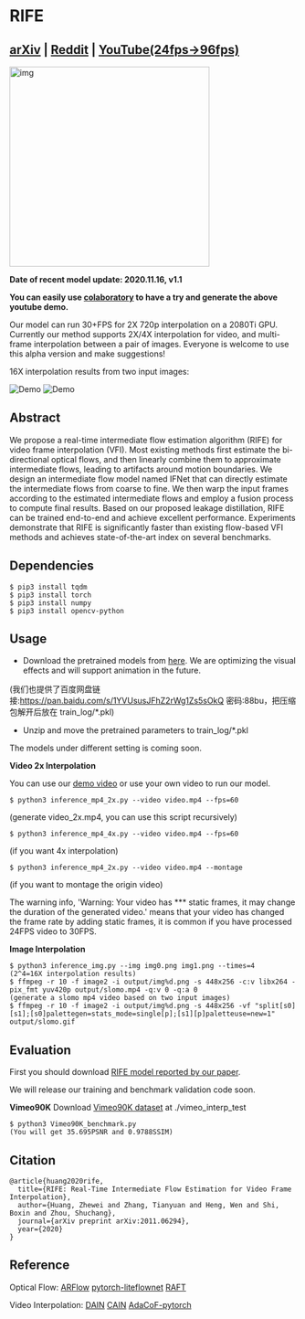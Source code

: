 # RIFE
## [arXiv](https://arxiv.org/pdf/2011.06294.pdf) | [Reddit](https://www.reddit.com/r/MachineLearning/comments/juv419/r_rife_15fps_to_60fps_video_frame_interpolation/) | [YouTube(24fps->96fps)](https://youtu.be/kUQ7KK6MhHw)

<img src="demo/intro.png" alt="img" width=350 />

**Date of recent model update: 2020.11.16, v1.1**

**You can easily use [colaboratory](https://colab.research.google.com/github/hzwer/arXiv2020-RIFE/blob/main/Colab_demo.ipynb) to have a try and generate the above youtube demo.**

Our model can run 30+FPS for 2X 720p interpolation on a 2080Ti GPU. Currently our method supports 2X/4X interpolation for video, and multi-frame interpolation between a pair of images. Everyone is welcome to use this alpha version and make suggestions!

16X interpolation results from two input images: 

![Demo](./demo/I0_slomo_clipped.gif)
![Demo](./demo/I2_slomo_clipped.gif)

## Abstract
We propose a real-time intermediate flow estimation algorithm (RIFE) for video frame interpolation (VFI). Most existing methods first estimate the bi-directional optical flows, and then linearly combine them to approximate intermediate flows, leading to artifacts around motion boundaries. We design an intermediate flow model named IFNet that can directly estimate the intermediate flows from coarse to fine. We then warp the input frames according to the estimated intermediate flows and employ a fusion process to compute final results. Based on our proposed leakage distillation, RIFE can be trained end-to-end and achieve excellent performance. Experiments demonstrate that RIFE is significantly faster than existing flow-based VFI methods and achieves state-of-the-art index on several benchmarks.

## Dependencies
```
$ pip3 install tqdm
$ pip3 install torch
$ pip3 install numpy
$ pip3 install opencv-python
```
## Usage

* Download the pretrained models from [here](https://drive.google.com/file/d/1zYc3PEN4t6GOUoVYJjvcXoMmM3kFDNGS/view?usp=sharing).
We are optimizing the visual effects and will support animation in the future.

(我们也提供了百度网盘链接:https://pan.baidu.com/s/1YVUsusJFhZ2rWg1Zs5sOkQ  密码:88bu，把压缩包解开后放在 train_log/\*.pkl)
* Unzip and move the pretrained parameters to train_log/\*.pkl

The models under different setting is coming soon.

**Video 2x Interpolation**

You can use our [demo video](https://drive.google.com/file/d/1i3xlKb7ax7Y70khcTcuePi6E7crO_dFc/view?usp=sharing) or use your own video to run our model. 
```
$ python3 inference_mp4_2x.py --video video.mp4 --fps=60
```
(generate video_2x.mp4, you can use this script recursively)
```
$ python3 inference_mp4_4x.py --video video.mp4 --fps=60
```
(if you want 4x interpolation)
```
$ python3 inference_mp4_2x.py --video video.mp4 --montage
```
(if you want to montage the origin video)

The warning info, 'Warning: Your video has *** static frames, it may change the duration of the generated video.' means that your video has changed the frame rate by adding static frames, it is common if you have processed 24FPS video to 30FPS.

**Image Interpolation**

```
$ python3 inference_img.py --img img0.png img1.png --times=4
(2^4=16X interpolation results)
$ ffmpeg -r 10 -f image2 -i output/img%d.png -s 448x256 -c:v libx264 -pix_fmt yuv420p output/slomo.mp4 -q:v 0 -q:a 0
(generate a slomo mp4 video based on two input images)
$ ffmpeg -r 10 -f image2 -i output/img%d.png -s 448x256 -vf "split[s0][s1];[s0]palettegen=stats_mode=single[p];[s1][p]paletteuse=new=1" output/slomo.gif
```

## Evaluation
First you should download [RIFE model reported by our paper](https://drive.google.com/file/d/1c1R7iF-ypN6USo-D2YH_ORtaH3tukSlo/view?usp=sharing).

We will release our training and benchmark validation code soon.

**Vimeo90K**
Download [Vimeo90K dataset](http://toflow.csail.mit.edu/) at ./vimeo_interp_test
```
$ python3 Vimeo90K_benchmark.py
(You will get 35.695PSNR and 0.9788SSIM)
```

## Citation

```
@article{huang2020rife,
  title={RIFE: Real-Time Intermediate Flow Estimation for Video Frame Interpolation},
  author={Huang, Zhewei and Zhang, Tianyuan and Heng, Wen and Shi, Boxin and Zhou, Shuchang},
  journal={arXiv preprint arXiv:2011.06294},
  year={2020}
}
```

## Reference
Optical Flow:
[ARFlow](https://github.com/lliuz/ARFlow)  [pytorch-liteflownet](https://github.com/sniklaus/pytorch-liteflownet)  [RAFT](https://github.com/princeton-vl/RAFT)

Video Interpolation:
[DAIN](https://github.com/baowenbo/DAIN)  [CAIN](https://github.com/myungsub/CAIN)   [AdaCoF-pytorch](https://github.com/HyeongminLEE/AdaCoF-pytorch)
